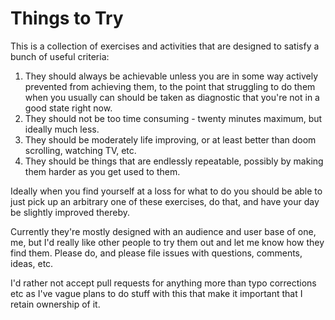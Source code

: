 # Things to Try

This is a collection of exercises and activities that are designed to satisfy a bunch of useful criteria:

1. They should always be achievable unless you are in some way actively prevented from achieving them, to the point that struggling to do them when you usually can should be taken as diagnostic that you're not in a good state right now.
2. They should not be too time consuming - twenty minutes maximum, but ideally much less.
3. They should be moderately life improving, or at least better than doom scrolling, watching TV, etc.
4. They should be things that are endlessly repeatable, possibly by making them harder as you get used to them.

Ideally when you find yourself at a loss for what to do you should be able to just pick up an arbitrary one of these exercises, do that, and have your day be slightly improved thereby.

Currently they're mostly designed with an audience and user base of one, me, but I'd really like other people to try them out and let me know how they find them. Please do, and please file issues with questions, comments, ideas, etc.

I'd rather not accept pull requests for anything more than typo corrections etc as I've vague plans to do stuff with this that make it important that I retain ownership of it.

